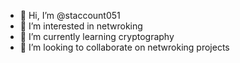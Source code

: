 - 👋 Hi, I’m @staccount051
- 👀 I’m interested in netwroking
- 🌱 I’m currently learning cryptography
- 💞️ I’m looking to collaborate on netwroking projects

<!---
staccount051/staccount051 is a ✨ special ✨ repository because its `README.md` (this file) appears on your GitHub profile.
You can click the Preview link to take a look at your changes.
--->
